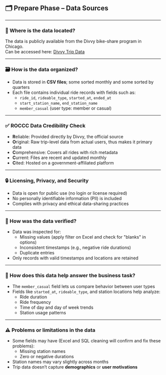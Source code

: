 ## 🗂️ Prepare Phase – Data Sources

---

### 📍 Where is the data located?
The data is publicly available from the Divvy bike-share program in Chicago.  
Can be accessed here: [Divvy Trip Data](https://divvy-tripdata.s3.amazonaws.com/index.html)

---

### 🗃️ How is the data organized?
- Data is stored in **CSV files**; some sorted monthly and some sorted by quarters
- Each file contains individual ride records with fields such as:
  - `ride_id`, `rideable_type`, `started_at`, `ended_at`
  - `start_station_name`, `end_station_name`
  - `member_casual` (user type: member or casual)

---

### ✅ ROCCC Data Credibility Check
- **R**eliable: Provided directly by Divvy, the official source
- **O**riginal: Raw trip-level data from actual users, thus makes it primary data
- **C**omprehensive: Covers all rides with rich metadata
- **C**urrent: Files are recent and updated monthly
- **C**ited: Hosted on a government-affiliated platform

---

### 🔒 Licensing, Privacy, and Security
- Data is open for public use (no login or license required)
- No personally identifiable information (PII) is included
- Complies with privacy and ethical data-sharing practices

---

### 🧪 How was the data verified?
- Data was inspected for:
  - Missing values (apply filter on Excel and check for "blanks" in options)
  - Inconsistent timestamps (e.g., negative ride durations) 
  - Duplicate entries
- Only records with valid timestamps and locations are retained

---

### 🎯 How does this data help answer the business task?
- The `member_casual` field lets us compare behavior between user types
- Fields like `started_at`, `rideable_type`, and station locations help analyze:
  - Ride duration
  - Ride frequency
  - Time of day and day of week trends
  - Station usage patterns

---

### ⚠️ Problems or limitations in the data
- Some fields may have (Excel and SQL cleaning will confirm and fix these problems):
  - Missing station names
  - Zero or negative durations
- Station names may vary slightly across months
- Trip data doesn’t capture **demographics** or **user motivations**
